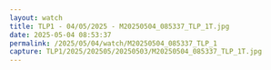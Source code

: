 ```yaml
---
layout: watch
title: TLP1 - 04/05/2025 - M20250504_085337_TLP_1T.jpg
date: 2025-05-04 08:53:37
permalink: /2025/05/04/watch/M20250504_085337_TLP_1
capture: TLP1/2025/202505/20250503/M20250504_085337_TLP_1T.jpg
---
```

